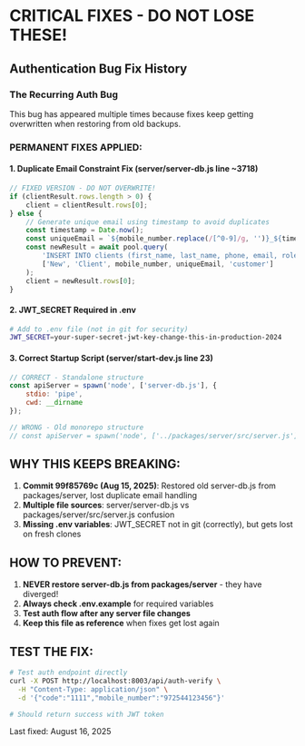 # CRITICAL FIXES - DO NOT LOSE THESE!

## Authentication Bug Fix History

### The Recurring Auth Bug
This bug has appeared multiple times because fixes keep getting overwritten when restoring from old backups.

### PERMANENT FIXES APPLIED:

#### 1. Duplicate Email Constraint Fix (server/server-db.js line ~3718)
```javascript
// FIXED VERSION - DO NOT OVERWRITE!
if (clientResult.rows.length > 0) {
    client = clientResult.rows[0];
} else {
    // Generate unique email using timestamp to avoid duplicates
    const timestamp = Date.now();
    const uniqueEmail = `${mobile_number.replace(/[^0-9]/g, '')}_${timestamp}@bankim.com`;
    const newResult = await pool.query(
        'INSERT INTO clients (first_name, last_name, phone, email, role, created_at, updated_at) VALUES ($1, $2, $3, $4, $5, NOW(), NOW()) RETURNING *',
        ['New', 'Client', mobile_number, uniqueEmail, 'customer']
    );
    client = newResult.rows[0];
}
```

#### 2. JWT_SECRET Required in .env
```bash
# Add to .env file (not in git for security)
JWT_SECRET=your-super-secret-jwt-key-change-this-in-production-2024
```

#### 3. Correct Startup Script (server/start-dev.js line 23)
```javascript
// CORRECT - Standalone structure
const apiServer = spawn('node', ['server-db.js'], {
    stdio: 'pipe',
    cwd: __dirname
});

// WRONG - Old monorepo structure
// const apiServer = spawn('node', ['../packages/server/src/server.js'], {
```

## WHY THIS KEEPS BREAKING:

1. **Commit 99f85769c (Aug 15, 2025)**: Restored old server-db.js from packages/server, lost duplicate email handling
2. **Multiple file sources**: server/server-db.js vs packages/server/src/server.js confusion
3. **Missing .env variables**: JWT_SECRET not in git (correctly), but gets lost on fresh clones

## HOW TO PREVENT:

1. **NEVER restore server-db.js from packages/server** - they have diverged!
2. **Always check .env.example** for required variables
3. **Test auth flow after any server file changes**
4. **Keep this file as reference** when fixes get lost again

## TEST THE FIX:
```bash
# Test auth endpoint directly
curl -X POST http://localhost:8003/api/auth-verify \
  -H "Content-Type: application/json" \
  -d '{"code":"1111","mobile_number":"972544123456"}'

# Should return success with JWT token
```

Last fixed: August 16, 2025